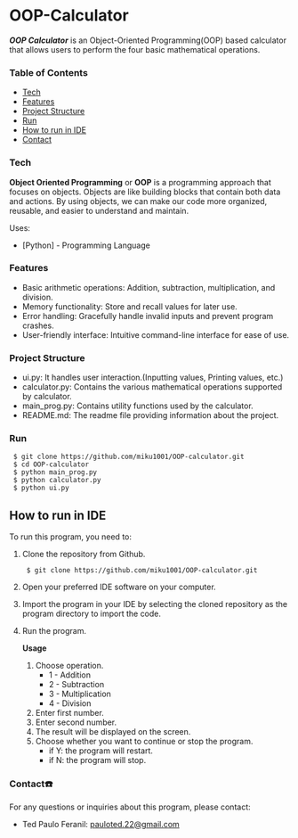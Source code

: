 # OOP-Calculator

***OOP Calculator*** is an Object-Oriented Programming(OOP) based calculator that allows users to perform the four basic mathematical operations.

### Table of Contents
- [Tech](#tech)
- [Features](#feat)
- [Project Structure](#PJ)
- [Run](#run)
- [How to run in IDE](#ide)
- [Contact](#contact)

### Tech <a name="tech"></a>
**Object Oriented Programming** or **OOP** is a programming approach that focuses on objects. Objects are like building 
blocks that contain both data and actions. By using objects, we can make our code more organized, reusable, and easier to understand and maintain. 

Uses:
* [Python] - Programming Language

### Features <a name="feat"></a>
- Basic arithmetic operations: Addition, subtraction, multiplication, and division.
- Memory functionality: Store and recall values for later use.
- Error handling: Gracefully handle invalid inputs and prevent program crashes.
- User-friendly interface: Intuitive command-line interface for ease of use.

### Project Structure <a name="PJ"></a>
- ui.py: It handles user interaction.(Inputting values, Printing values, etc.)
- calculator.py: Contains the various mathematical operations supported by calculator.
- main_prog.py: Contains utility functions used by the calculator.
- README.md: The readme file providing information about the project.

### Run <a name="run"></a>
     $ git clone https://github.com/miku1001/OOP-calculator.git
     $ cd OOP-calculator
     $ python main_prog.py
     $ python calculator.py
     $ python ui.py
     
## How to run in IDE <a name="ide"></a>

To run this program, you need to:
1. Clone the repository from Github.

        $ git clone https://github.com/miku1001/OOP-calculator.git
2. Open your preferred IDE software on your computer.
3. Import the program in your IDE by selecting the cloned repository as the program directory to import the code.
4. Run the program.
   
    **Usage**
    1. Choose operation.
        - 1 - Addition
        - 2 - Subtraction
        - 3 - Multiplication
        - 4 - Division
    2. Enter first number.
    3. Enter second number.
    3. The result will be displayed on the screen.
    4. Choose whether you want to continue or stop the program.
       - if Y: the program will restart.
       - if N: the program will stop.

### Contact☎️ <a name="contact"></a>
  For any questions or inquiries about this program, please contact:
  
  - Ted Paulo Feranil: pauloted.22@gmail.com
